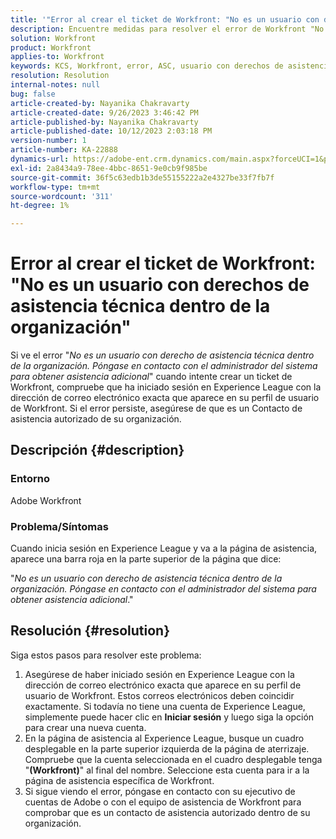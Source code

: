 ```yaml
---
title: '"Error al crear el ticket de Workfront: "No es un usuario con derechos de asistencia técnica dentro de la organización""'
description: Encuentre medidas para resolver el error de Workfront "No es un usuario con derecho de asistencia técnica dentro de la organización" al crear un ticket. Confirmar dirección de correo electrónico.
solution: Workfront
product: Workfront
applies-to: Workfront
keywords: KCS, Workfront, error, ASC, usuario con derechos de asistencia, Contacto de asistencia autorizado
resolution: Resolution
internal-notes: null
bug: false
article-created-by: Nayanika Chakravarty
article-created-date: 9/26/2023 3:46:42 PM
article-published-by: Nayanika Chakravarty
article-published-date: 10/12/2023 2:03:18 PM
version-number: 1
article-number: KA-22888
dynamics-url: https://adobe-ent.crm.dynamics.com/main.aspx?forceUCI=1&pagetype=entityrecord&etn=knowledgearticle&id=3170cadd-835c-ee11-be6f-6045bd006149
exl-id: 2a8434a9-78ee-4bbc-8651-9e0cb9f985be
source-git-commit: 36f5c63edb1b3de55155222a2e4327be33f7fb7f
workflow-type: tm+mt
source-wordcount: '311'
ht-degree: 1%

---
```


# Error al crear el ticket de Workfront: &quot;No es un usuario con derechos de asistencia técnica dentro de la organización&quot;


Si ve el error &quot;*No es un usuario con derecho de asistencia técnica dentro de la organización. Póngase en contacto con el administrador del sistema para obtener asistencia adicional*&quot; cuando intente crear un ticket de Workfront, compruebe que ha iniciado sesión en Experience League con la dirección de correo electrónico exacta que aparece en su perfil de usuario de Workfront. Si el error persiste, asegúrese de que es un Contacto de asistencia autorizado de su organización.

## Descripción {#description}


### Entorno

Adobe Workfront

### Problema/Síntomas

Cuando inicia sesión en Experience League y va a la página de asistencia, aparece una barra roja en la parte superior de la página que dice:

&quot;*No es un usuario con derecho de asistencia técnica dentro de la organización. Póngase en contacto con el administrador del sistema para obtener asistencia adicional*.&quot;


## Resolución {#resolution}


Siga estos pasos para resolver este problema:

1. Asegúrese de haber iniciado sesión en Experience League con la dirección de correo electrónico exacta que aparece en su perfil de usuario de Workfront. Estos correos electrónicos deben coincidir exactamente.    Si todavía no tiene una cuenta de Experience League, simplemente puede hacer clic en <b>Iniciar sesión</b> y luego siga la opción para crear una nueva cuenta.
2. En la página de asistencia al Experience League, busque un cuadro desplegable en la parte superior izquierda de la página de aterrizaje. Compruebe que la cuenta seleccionada en el cuadro desplegable tenga &quot;<b>(Workfront)</b>&quot; al final del nombre. Seleccione esta cuenta para ir a la página de asistencia específica de Workfront.
3. Si sigue viendo el error, póngase en contacto con su ejecutivo de cuentas de Adobe o con el equipo de asistencia de Workfront para comprobar que es un contacto de asistencia autorizado dentro de su organización.
